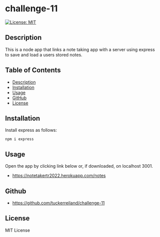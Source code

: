 # challenge-11


[![License: MIT](https://img.shields.io/badge/License-MIT-yellow.svg)](https://opensource.org/licenses/MIT)
    
## Description

This is a node app that links a note taking app with a server using express to save and load a users stored notes.


## Table of Contents
* [Description](#description)
* [Installation](#installation)
* [Usage](#usage)
* [GitHub](#github)
* [License](#license)

## Installation
Install express as follows: 

```
npm i express
```

## Usage
Open the app by clicking link below or, if downloaded, on localhost 3001.
* https://notetakertr2022.herokuapp.com/notes

## Github

* https://github.com/tuckerreiland/challenge-11

## License

MIT License

